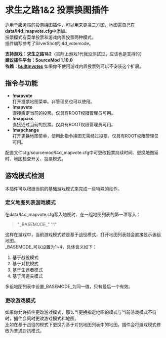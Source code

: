# 求生之路1&2 投票换图插件

适用于服务端的投票换图插件，可以用来更换三方图，地图需自己在**data/l4d_mapvote.cfg**中添加。  
投票模式有菜单投票和游戏内置投票两种模式。  
插件编写参考了SilverShot的l4d_votemode。

**支持游戏：求生之路1&2**（实际上游戏1代我没测试过，应该也是支持的）  
**建议插件平台：SourceMod 1.10.0**  
**依赖：[builtinvotes](https://github.com/A1mDev/builtinvotes)** 如果你不使用游戏内置投票则可以不安装这个扩展。

## 指令与功能

- **!mapvote**  
  打开投票地图菜单。非管理员也可以使用。
- **!mapveto**  
  直接否定当前的投票。仅具有ROOT权限管理员可用。
- **!mappass**  
  直接通过当前的投票。仅具有ROOT权限管理员可用。
- **!mapchange**  
  打开更换地图菜单，使用此指令换图无需经过投票。仅具有ROOT权限管理员可用。

配置文件cfg/sourcemod/l4d_mapvote.cfg中可更改投票持续时间、更换地图延时、地图检查开关、投票模式。

## 游戏模式检测

本插件可以根据当前的基础游戏模式来完成一些特殊的动作。

### 定义地图列表游戏模式

在data/l4d_mapvote.cfg写入地图时，在一组地图列表的第一项写入：

> "\_BASEMODE\_"		"1"

这样在游戏中，当前游戏模式若是基于战役模式，打开地图列表就会直接显示该组地图。  
\_BASEMODE\_可以设置为1~4，具体含义如下：

1. 基于战役模式
2. 基于对抗模式
3. 基于生还者模式
4. 基于清道夫模式

多组地图列表中设置\_BASEMODE\_为同一值，只有最后一个有效。

### 更改游戏模式

如果你允许插件更改游戏模式，那么当更换指定地图的模式与当前游戏模式不符时，插件会同时更改游戏模式和地图。  
比如在基于战役的模式下更换为基于对抗地图列表中的地图，插件会将游戏模式修改为普通对抗模式。
